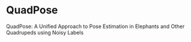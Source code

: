 # QuadPose
QuadPose: A Unified Approach to Pose Estimation in Elephants and Other Quadrupeds using Noisy Labels
